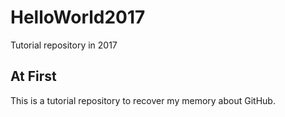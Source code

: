 # HelloWorld2017
Tutorial repository in 2017

## At First
This is a tutorial repository to recover my memory about GitHub.
